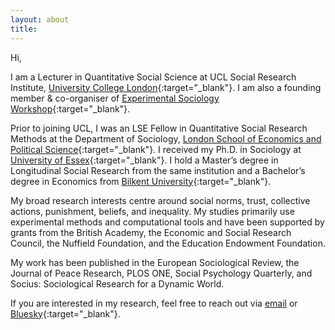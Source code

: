 ```yaml
---
layout: about
title: 
---
```


Hi,

I am a Lecturer in Quantitative Social Science at UCL Social Research Institute, [University College London](https://www.ucl.ac.uk/){:target="_blank"}. I am also a founding member & co-organiser of [Experimental Sociology Workshop](https://experimentalsociology.github.io/){:target="_blank"}.

Prior to joining UCL, I was an LSE Fellow in Quantitative Social Research Methods at the Department of Sociology, [London School of Economics and Political Science](https://www.lse.ac.uk/sociology){:target="_blank"}. I received my Ph.D. in Sociology at [University of Essex](https://www.essex.ac.uk/departments/sociology){:target="_blank"}. I hold a Master’s degree in Longitudinal Social Research from the same institution and a Bachelor’s degree in Economics from [Bilkent University](http://econ.bilkent.edu.tr/){:target="_blank"}. 

My broad research interests centre around social norms, trust, collective actions, punishment, beliefs, and inequality. My studies primarily use experimental methods and computational tools and have been supported by grants from the British Academy, the Economic and Social Research Council, the Nuffield Foundation, and the Education Endowment Foundation.

My work has been published in the European Sociological Review, the Journal of Peace Research, PLOS ONE, Social Psychology Quarterly, and Socius: Sociological Research for a Dynamic World. 

If you are interested in my research, feel free to reach out via [email](mailto:b.sonmez@ucl.ac.uk) or [Bluesky](https://bsky.app/profile/buraksonmez.bsky.social){:target="_blank"}.
